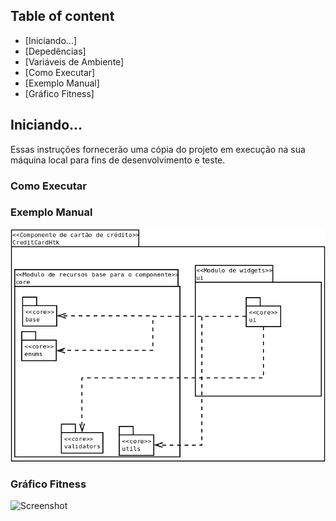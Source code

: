 ## Table of content
- [Iniciando...]
- [Depedências]
- [Variáveis de Ambiente]
- [Como Executar]
- [Exemplo Manual]
- [Gráfico Fitness]

## Iniciando...

Essas instruções fornecerão uma cópia do projeto em execução na sua máquina local para fins de desenvolvimento e teste.

### Como Executar
         
### Exemplo Manual
![Screenshot](modulos.png 'Modulos')

### Gráfico Fitness

![Screenshot](grafico.jpg 'Gráfico')
